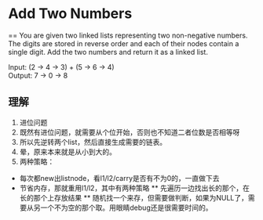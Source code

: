 # Add Two Numbers
==
You are given two linked lists representing two non-negative numbers. The digits are stored in reverse order and each of their nodes contain a single digit. Add the two numbers and return it as a linked list.<br>

Input: (2 -> 4 -> 3) + (5 -> 6 -> 4)<br>
Output: 7 -> 0 -> 8<br>

## 理解
1. 进位问题
2. 既然有进位问题，就需要从个位开始，否则也不知道二者位数是否相等呀
3. 所以先逆转两个list，然后直接生成需要的链表。
4. 晕，原来本来就是从小到大的。
5. 两种策略：
* 每次都new出listnode，看l1/l2/carry是否有不为0的，一直做下去
* 节省内存，那就重用l1/l2，其中有两种策略
** 先遍历一边找出长的那个，在长的那个上存放结果
** 随机找一个来存，但需要做判断，如果为NULL了，需要从另一个不为空的那个取。用眼睛debug还是很需要时间的。